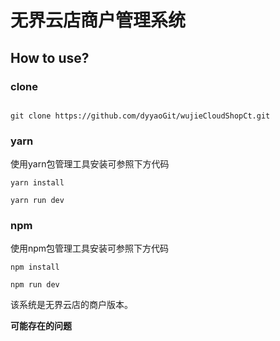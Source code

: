 # 无界云店商户管理系统


## How to use?

### clone

```git

git clone https://github.com/dyyaoGit/wujieCloudShopCt.git

```

### yarn
使用yarn包管理工具安装可参照下方代码
```yarn
yarn install

yarn run dev
```

### npm
使用npm包管理工具安装可参照下方代码
```npm
npm install

npm run dev
```

该系统是无界云店的商户版本。

**可能存在的问题**